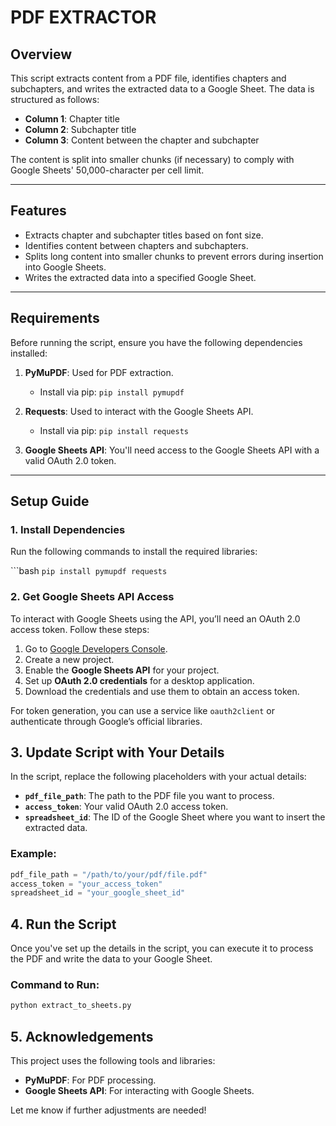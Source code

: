 # **PDF EXTRACTOR**

## **Overview**
This script extracts content from a PDF file, identifies chapters and subchapters, and writes the extracted data to a Google Sheet. The data is structured as follows:
- **Column 1**: Chapter title
- **Column 2**: Subchapter title
- **Column 3**: Content between the chapter and subchapter

The content is split into smaller chunks (if necessary) to comply with Google Sheets' 50,000-character per cell limit.

---

## **Features**
- Extracts chapter and subchapter titles based on font size.
- Identifies content between chapters and subchapters.
- Splits long content into smaller chunks to prevent errors during insertion into Google Sheets.
- Writes the extracted data into a specified Google Sheet.

---

## **Requirements**
Before running the script, ensure you have the following dependencies installed:

1. **PyMuPDF**: Used for PDF extraction.
   - Install via pip: `pip install pymupdf`
   
2. **Requests**: Used to interact with the Google Sheets API.
   - Install via pip: `pip install requests`

3. **Google Sheets API**: You'll need access to the Google Sheets API with a valid OAuth 2.0 token.

---

## **Setup Guide**

### 1. **Install Dependencies**
Run the following commands to install the required libraries:

```bash  `pip install pymupdf requests`


### 2. **Get Google Sheets API Access**
To interact with Google Sheets using the API, you’ll need an OAuth 2.0 access token. Follow these steps:

1. Go to [Google Developers Console](https://console.developers.google.com/).
2. Create a new project.
3. Enable the **Google Sheets API** for your project.
4. Set up **OAuth 2.0 credentials** for a desktop application.
5. Download the credentials and use them to obtain an access token.

For token generation, you can use a service like `oauth2client` or authenticate through Google’s official libraries.

## 3. Update Script with Your Details

In the script, replace the following placeholders with your actual details:

- **`pdf_file_path`**: The path to the PDF file you want to process.
- **`access_token`**: Your valid OAuth 2.0 access token.
- **`spreadsheet_id`**: The ID of the Google Sheet where you want to insert the extracted data.

### Example:

```python
pdf_file_path = "/path/to/your/pdf/file.pdf"
access_token = "your_access_token"
spreadsheet_id = "your_google_sheet_id"
```


## 4. Run the Script

Once you've set up the details in the script, you can execute it to process the PDF and write the data to your Google Sheet.

### Command to Run:

```bash
python extract_to_sheets.py
```
## 5. Acknowledgements

This project uses the following tools and libraries:

- **PyMuPDF**: For PDF processing.
- **Google Sheets API**: For interacting with Google Sheets.

Let me know if further adjustments are needed!



